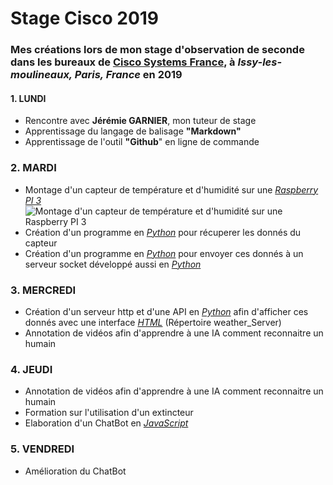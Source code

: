 # Stage Cisco 2019
### Mes créations lors de mon stage d'observation de seconde dans les bureaux de [**Cisco Systems France**](https://www.cisco.com/c/fr_fr/index.html), à _Issy-les-moulineaux, Paris, **France**_ en 2019

#### 1. LUNDI
- Rencontre avec __Jérémie GARNIER__, mon tuteur de stage
- Apprentissage du langage de balisage __"Markdown"__
- Apprentissage de l'outil __"Github__" en ligne de commande


### 2. MARDI
- Montage d'un capteur de température et d'humidité sur une *[Raspberry PI 3](https://www.raspberrypi-france.fr/)*
![Montage d'un capteur de température et d'humidité sur une Raspberry PI 3](https://firebasestorage.googleapis.com/v0/b/np-media-sender.appspot.com/o/15613642997247223921666426513906.jpg?alt=media&token=17be6658-13f3-4f22-ac58-84ebd56b6e61)
- Création d'un programme en *[Python](https://fr.wikipedia.org/wiki/Python_(langage))* pour récuperer les donnés du capteur
- Création d'un programme en *[Python](https://fr.wikipedia.org/wiki/Python_(langage))* pour envoyer ces donnés à un serveur socket       développé aussi en *[Python](https://fr.wikipedia.org/wiki/Python_(langage))*

### 3. MERCREDI
- Création d'un serveur http et d'une API en *[Python](https://fr.wikipedia.org/wiki/Python_(langage))* afin d'afficher ces donnés avec une interface *[HTML](https://fr.wikipedia.org/wiki/Hypertext_Markup_Language)* (Répertoire weather_Server)
- Annotation de vidéos afin d'apprendre à une IA comment reconnaitre un humain

### 4. JEUDI
- Annotation de vidéos afin d'apprendre à une IA comment reconnaitre un humain
- Formation sur l'utilisation d'un extincteur
- Elaboration d'un ChatBot en *[JavaScript](https://fr.wikipedia.org/wiki/JavaScript)*

### 5. VENDREDI
- Amélioration du ChatBot
